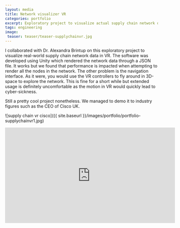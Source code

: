 ```yaml
---
layout: media
title: Network visualizer VR 
categories: portfolio
excerpt: Exploratory project to visualize actual supply chain network data in VR.
tags: engineering
image:
 teaser: teaser/teaser-supplychainvr.jpg
---
```


I collaborated with Dr. Alexandra Brintup on this exploratory project to visualize real-world supply chain network data in VR. The software was developed using Unity which rendered the network data through a JSON file. It works but we found that performance is impacted when attempting to render all the nodes in the network. The other problem is the navigation interface. As it were, you would use the VR controllers to fly around in 3D-space to explore the network. This is fine for a short while but extended usage is definitely uncomfortable as the motion in VR would quickly lead to cyber-sickness.

Still a pretty cool project nonetheless. We managed to demo it to industry figures such as the CEO of Cisco UK.

![supply chain vr cisco]({{ site.baseurl }}/images/portfolio/portfolio-supplychainvr1.jpg)

<iframe width="560" height="315" src="https://www.youtube.com/embed/yCp0aCdyA00" title="YouTube video player" frameborder="0" allow="accelerometer; autoplay; clipboard-write; encrypted-media; gyroscope; picture-in-picture" allowfullscreen></iframe>